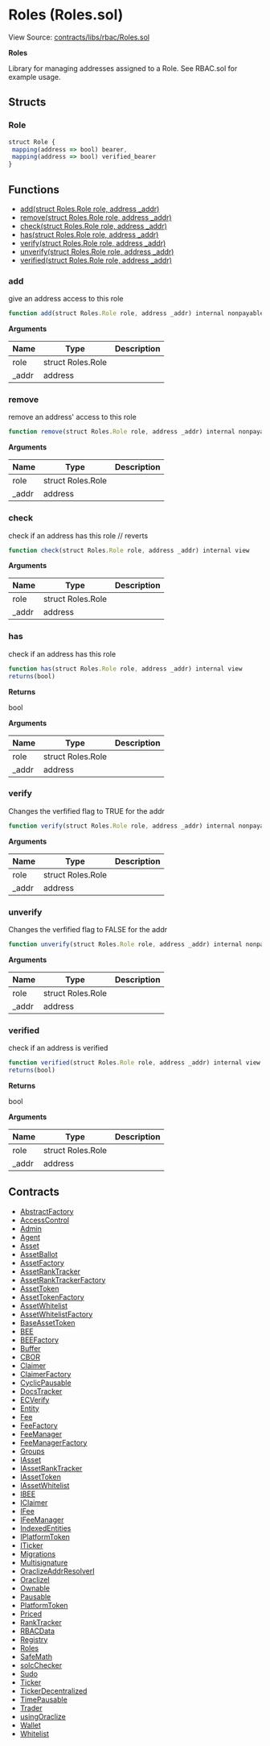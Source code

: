 # Roles (Roles.sol)

View Source: [contracts/libs/rbac/Roles.sol](../contracts/libs/rbac/Roles.sol)

**Roles**

Library for managing addresses assigned to a Role.
See RBAC.sol for example usage.

## Structs
### Role

```js
struct Role {
 mapping(address => bool) bearer,
 mapping(address => bool) verified_bearer
}
```

## Functions

- [add(struct Roles.Role role, address _addr)](#add)
- [remove(struct Roles.Role role, address _addr)](#remove)
- [check(struct Roles.Role role, address _addr)](#check)
- [has(struct Roles.Role role, address _addr)](#has)
- [verify(struct Roles.Role role, address _addr)](#verify)
- [unverify(struct Roles.Role role, address _addr)](#unverify)
- [verified(struct Roles.Role role, address _addr)](#verified)

### add

give an address access to this role

```js
function add(struct Roles.Role role, address _addr) internal nonpayable
```

**Arguments**

| Name        | Type           | Description  |
| ------------- |------------- | -----|
| role | struct Roles.Role |  | 
| _addr | address |  | 

### remove

remove an address' access to this role

```js
function remove(struct Roles.Role role, address _addr) internal nonpayable
```

**Arguments**

| Name        | Type           | Description  |
| ------------- |------------- | -----|
| role | struct Roles.Role |  | 
| _addr | address |  | 

### check

check if an address has this role
// reverts

```js
function check(struct Roles.Role role, address _addr) internal view
```

**Arguments**

| Name        | Type           | Description  |
| ------------- |------------- | -----|
| role | struct Roles.Role |  | 
| _addr | address |  | 

### has

check if an address has this role

```js
function has(struct Roles.Role role, address _addr) internal view
returns(bool)
```

**Returns**

bool

**Arguments**

| Name        | Type           | Description  |
| ------------- |------------- | -----|
| role | struct Roles.Role |  | 
| _addr | address |  | 

### verify

Changes the verfified flag to TRUE for the addr

```js
function verify(struct Roles.Role role, address _addr) internal nonpayable
```

**Arguments**

| Name        | Type           | Description  |
| ------------- |------------- | -----|
| role | struct Roles.Role |  | 
| _addr | address |  | 

### unverify

Changes the verfified flag to FALSE for the addr

```js
function unverify(struct Roles.Role role, address _addr) internal nonpayable
```

**Arguments**

| Name        | Type           | Description  |
| ------------- |------------- | -----|
| role | struct Roles.Role |  | 
| _addr | address |  | 

### verified

check if an address is verified

```js
function verified(struct Roles.Role role, address _addr) internal view
returns(bool)
```

**Returns**

bool

**Arguments**

| Name        | Type           | Description  |
| ------------- |------------- | -----|
| role | struct Roles.Role |  | 
| _addr | address |  | 

## Contracts

* [AbstractFactory](AbstractFactory.md)
* [AccessControl](AccessControl.md)
* [Admin](Admin.md)
* [Agent](Agent.md)
* [Asset](Asset.md)
* [AssetBallot](AssetBallot.md)
* [AssetFactory](AssetFactory.md)
* [AssetRankTracker](AssetRankTracker.md)
* [AssetRankTrackerFactory](AssetRankTrackerFactory.md)
* [AssetToken](AssetToken.md)
* [AssetTokenFactory](AssetTokenFactory.md)
* [AssetWhitelist](AssetWhitelist.md)
* [AssetWhitelistFactory](AssetWhitelistFactory.md)
* [BaseAssetToken](BaseAssetToken.md)
* [BEE](BEE.md)
* [BEEFactory](BEEFactory.md)
* [Buffer](Buffer.md)
* [CBOR](CBOR.md)
* [Claimer](Claimer.md)
* [ClaimerFactory](ClaimerFactory.md)
* [CyclicPausable](CyclicPausable.md)
* [DocsTracker](DocsTracker.md)
* [ECVerify](ECVerify.md)
* [Entity](Entity.md)
* [Fee](Fee.md)
* [FeeFactory](FeeFactory.md)
* [FeeManager](FeeManager.md)
* [FeeManagerFactory](FeeManagerFactory.md)
* [Groups](Groups.md)
* [IAsset](IAsset.md)
* [IAssetRankTracker](IAssetRankTracker.md)
* [IAssetToken](IAssetToken.md)
* [IAssetWhitelist](IAssetWhitelist.md)
* [IBEE](IBEE.md)
* [IClaimer](IClaimer.md)
* [IFee](IFee.md)
* [IFeeManager](IFeeManager.md)
* [IndexedEntities](IndexedEntities.md)
* [IPlatformToken](IPlatformToken.md)
* [ITicker](ITicker.md)
* [Migrations](Migrations.md)
* [Multisignature](Multisignature.md)
* [OraclizeAddrResolverI](OraclizeAddrResolverI.md)
* [OraclizeI](OraclizeI.md)
* [Ownable](Ownable.md)
* [Pausable](Pausable.md)
* [PlatformToken](PlatformToken.md)
* [Priced](Priced.md)
* [RankTracker](RankTracker.md)
* [RBACData](RBACData.md)
* [Registry](Registry.md)
* [Roles](Roles.md)
* [SafeMath](SafeMath.md)
* [solcChecker](solcChecker.md)
* [Sudo](Sudo.md)
* [Ticker](Ticker.md)
* [TickerDecentralized](TickerDecentralized.md)
* [TimePausable](TimePausable.md)
* [Trader](Trader.md)
* [usingOraclize](usingOraclize.md)
* [Wallet](Wallet.md)
* [Whitelist](Whitelist.md)
